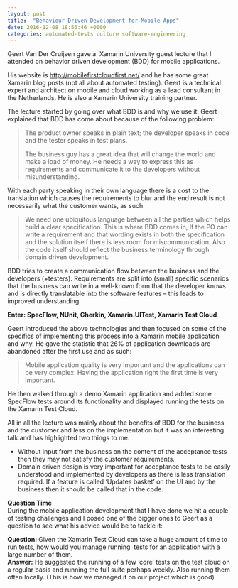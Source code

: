 ```yaml
---
layout: post
title:  "Behaviour Driven Development for Mobile Apps"
date: 2016-12-08 18:56:46 +0000
categories: automated-tests culture software-engineering
---
```


<!-- paragraph -->
<p>Geert Van Der Cruijsen gave a &nbsp;Xamarin University guest lecture that I attended on behavior driven development (BDD) for mobile applications.</p>
<!-- /paragraph -->

<!-- paragraph -->
<p>His website is&nbsp;<a href="https://web.archive.org/web/20170929203905/http://mobilefirstcloudfirst.net/">http://mobilefirstcloudfirst.net/</a>&nbsp;and he has some great Xamarin blog posts (not all about automated testing). Geert is a technical expert and architect on mobile and cloud working as a lead consultant in the Netherlands. He is also a Xamarin University training partner.</p>
<!-- /paragraph -->

<!-- paragraph -->
<p>The lecture started by going over what BDD is and why we use it. Geert explained that BDD has come about because of the following problem:</p>
<!-- /paragraph -->

<!-- quote -->
<blockquote><p>The product owner speaks in plain text; the developer speaks in code and the tester speaks in test plans.</p><p>The business guy has a great idea that will change the world and make a load of money. He needs a way to express this as requirements and communicate it to the developers without misunderstanding.</p></blockquote>
<!-- /quote -->

<!-- paragraph -->
<p>With each party speaking in their own language there is a cost to the translation which causes the requirements to blur and the end result is not necessarily what the customer wants, as such:</p>
<!-- /paragraph -->

<!-- quote -->
<blockquote><p>We need one ubiquitous language between all the parties which helps build a clear specification. This is where BDD&nbsp;comes in, If the PO can write a requirement and that wording&nbsp;exists in both the specification and the solution itself there is less room for miscommunication. Also the code itself should reflect the business terminology through domain driven development.</p></blockquote>
<!-- /quote -->

<!-- paragraph -->
<p>BDD tries to create a communication flow between the business and the developers (+testers). Requirements are&nbsp;split into (small) specific scenarios that the business can write in a well-known form that the developer knows and is directly translatable into the software features – this leads to improved understanding.</p>
<!-- /paragraph -->

<!-- paragraph -->
<p><strong>Enter: SpecFlow, NUnit, Gherkin, Xamarin.UITest, Xamarin Test Cloud</strong></p>
<!-- /paragraph -->

<!-- paragraph -->
<p>Geert introduced the above technologies and then focused on some of the specifics of implementing this process into a Xamarin mobile application and why. He gave the statistic that 26% of application downloads are abandoned after the first use and as such:</p>
<!-- /paragraph -->

<!-- quote -->
<blockquote><p>Mobile application quality is very important and the applications can be very complex. Having the application right the first time is very important.</p></blockquote>
<!-- /quote -->

<!-- paragraph -->
<p>He then walked through a demo Xamarin application and added some SpecFlow tests around its functionality and displayed running the tests on the Xamarin Test Cloud.</p>
<!-- /paragraph -->

<!-- paragraph -->
<p>All in all the lecture was mainly about the benefits of BDD for the business and the customer and less on the implementation but it was an interesting talk and has highlighted two things to me:</p>
<!-- /paragraph -->

<!-- list -->
<ul><li>Without input from the business on the content of the acceptance tests then they may not satisfy the customer requirements.</li><li>Domain driven design is very important for acceptance tests to be easily understood and implemented by developers as there is less translation required. If a feature is called ‘Updates basket’ on the UI and by the business then it should be called that in the code.</li></ul>
<!-- /list -->

<!-- paragraph -->
<p><strong>Question Time<br></strong>During the mobile application development that I have done we hit a couple of testing challenges and I posed one of the bigger ones to Geert as a question to see what his advice would be to tackle it:</p>
<!-- /paragraph -->

<!-- paragraph -->
<p><strong>Question:&nbsp;</strong>Given the Xamarin Test Cloud can take a huge amount of time to run tests, how would you manage running &nbsp;tests for an application with a large number of them.<br><strong>Answer:</strong>&nbsp;He suggested the running of a few ‘core’ tests on the test cloud on a regular basis and running the full suite perhaps weekly. Also running them often locally. (This is how we managed it on our project which is good).</p>
<!-- /paragraph -->
